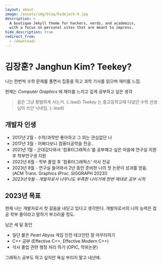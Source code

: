 ```yaml
---
layout: about
image: /assets/img/blog/hydejack-9.jpg
description: >
  A boutique Jekyll theme for hackers, nerds, and academics,
  with a focus on personal sites that are meant to impress.
hide_description: true
redirect_from:
  - /download/
---
```


# 김장훈? Janghun Kim? Teekey?

나는 한번씩 수학 문제를 풀면서 집중을 하고 과학 기사를 읽으며 재미를 느낌.

현재는 _Computer Graphics_ 에 재미를 느끼고 깊게 공부하고 싶은 생각

> 꿈은 그냥 평범하게 사는거.
{:.lead}
> _Teekey_ 는 중고등학교때 다녔던 수학 선생님이 쓰던 닉네임.
{:.lead}

## 개발자 인생
 
* 2017년 2월 - 수학/과학만 좋아하고 그 외는 관심없던 나
* 2017년 3월 - 어쩌다보니 컴퓨터공학을 전공..
* 2021년 1월 - 군대갔다와서 '컴퓨터그래픽스'를 공부해고 싶은 마음에 연구실 지원 후 학부연구생 지원
* 2022년 8월 - 학부 졸업 후 '컴퓨터그래픽스' 석사 전공
* 2023년 8월 - 연구실 들어와서 2년 동안 준비한 나의 첫 논문이 성과를 얻음. (ACM Trans. Graphics (Proc. SIGGRAPH 2023))
* _2023년 9월 - 개발자로서 너무나도 부족한 나이기에 한번 제대로 공부 시작._

## 2023년 목표

현재 나는 개발자로서 첫 걸음을 내딛고 있다고 생각한다.
개발자로서의 나의 능력은 컴공 학부 졸이라고 말하기 부끄러울 정도.

남은 세 달 동안 
* 일단 붙은 _Pearl Abyss_ 게임 인전 테크인턴 잘 마무리하기
* C++ 공부 (Effective C++, Effective Modern C++)
* 석사 졸업 관련 행정 처리 하기 (OPIC, 학위논문)

그래픽스 공부도 하고 싶지만 욕심 부리지 말고 내년에.

[blog]: /
[portfolio]: https://hydejack.com/examples/
[resume]: https://hydejack.com/resume/
[download]: https://hydejack.com/download/
[welcome]: https://hydejack.com/
[forms]: https://hydejack.com/forms-by-example/

[features]: #features
[news]: #build-an-audience
[syntax]: syntax-highlighting
[latex]: #beautiful-math
[dark]: https://hydejack.com/blog/hydejack/2018-09-01-introducing-dark-mode/
[search]: https://hydejack.com/#_search-input
[grid]: https://hydejack.com/blog/hydejack/

[lic]: LICENSE.md
[pro]: licenses/PRO.md
[docs]: docs/README.md
[ofln]: docs/advanced.md#enabling-offline-support
[math]: docs/writing.md#adding-math

[kit]: https://github.com/hydecorp/hydejack-starter-kit/releases
[src]: https://github.com/hydecorp/hydejack
[gem]: https://rubygems.org/gems/jekyll-theme-hydejack
[buy]: https://gum.co/nuOluY

[gpss]: https://developers.google.com/speed/pagespeed/insights/?url=https%3A%2F%2Fhydejack.com%2Fdocs%2F
[rouge]: http://rouge.jneen.net
[katex]: https://khan.github.io/KaTeX/
[mathjax]: https://www.mathjax.org/
[tinyletter]: https://tinyletter.com/
